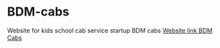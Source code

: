 # BDM-cabs
Website for kids school cab service startup BDM cabs
[Website link BDM Cabs](http://www.bdmcabs.com)
